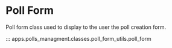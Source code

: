 # Poll Form

Poll form class used to display to the user the poll creation form.

::: apps.polls_managment.classes.poll_form_utils.poll_form